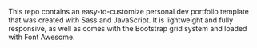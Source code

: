 This repo contains an easy-to-customize personal dev portfolio template that was created with Sass and JavaScript. It is lightweight and fully responsive, as well as comes with the Bootstrap grid system and loaded with Font Awesome.

